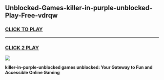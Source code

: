 
## Unblocked-Games-killer-in-purple-unblocked-Play-Free-vdrqw
<h3>
<a href="https://premium76.site?title=killer-in-purple-unblocked&ref=12A">CLICK TO PLAY</a></h3>
<hr>

<h3>
<a href="https://premium76.site?title=killer-in-purple-unblocked&ref=12A">CLICK 2 PLAY</a>
  
</h3>

<a href="https://premium76.site?title=killer-in-purple-unblocked&ref=12A"><img src="https://clearcache.store/games.png"></a>


**killer-in-purple-unblocked games unblocked: Your Gateway to Fun and Accessible Online Gaming**
